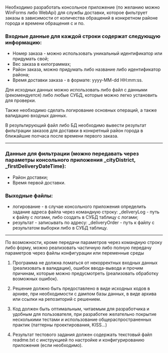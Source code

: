 Необходимо разработать консольное приложение (по желанию можно WinForms
либо WebApi) для службы доставки, которое фильтрует заказы в зависимости от
количества обращений в конкретном районе города и времени обращения с и по.

### Входные данные для каждой строки содержат следующую информацию:

- Номер заказа - можно использовать уникальный идентификатор или
придумать свой;
- Вес заказа в килограммах;
- Район заказа, можно придумать либо название либо идентификатор
района;
- Время доставки заказа - в формате: yyyy-MM-dd HH:mm:ss.



Для исходных данных можно использовать либо файл с данными
(рекомендуется) либо любые СУБД, которые можно легко установить для проверки.

Также необходимо сделать логирование основных операций, а также
валидацию входных данных.

В результирующий файл либо БД необходимо вывести результат фильтрации
заказов для доставки в конкретный район города в ближайшие полчаса после времени
первого заказа.

---

### Данные для фильтрации (можно передавать через параметры консольного приложения _cityDistrict, _firstDeliveryDateTime):
- Район доставки;
- Время первой доставки.

### Выходные файлы:
- логирование - в случае консольного приложения определить задание адреса
файла через командную строку: _deliveryLog - путь к файлу с логами, либо
создать в СУБД таблицу с логами;
- результат - записывать по адресу: _deliveryOrder - путь к файлу с результатом
выборки либо в СУБД таблицу.

---

По возможности, кроме передачи параметров через командную строку либо
форму, можно реализовать частичную либо полную передачу параметров через файлы
конфигурации или переменные среды

1. Программа не должна ломаться от некорректных входных данных (реализовать
в валидации), ошибок ввода-вывода и прочим причинам, которые можно
предусмотреть (реализовать обработку возможных ошибок).

2. Решение должно быть предоставлено в виде исходных кодов в архиве, при
необходимости с дампом базы данных, в виде архива или ссылки на репозиторий с
решением.

3. Код должен быть оптимальным, читаемым для разработчика и удобным для
пользователя, при разработке желательно покрытие несколькими тестами и
использование общераспространенных практик (паттерны проектирования, KISS...)

4. Результат тестового задания должен содержать текстовый файл readme.txt с
инструкцией по настройке и конфигурированию приложения (если необходимо).